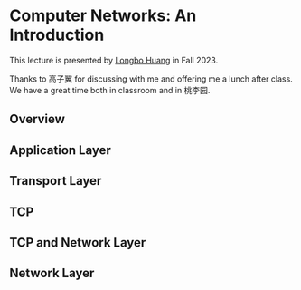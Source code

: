 # Computer Networks: An Introduction



This lecture is presented by [Longbo Huang](https://people.iiis.tsinghua.edu.cn/~huang/) in Fall 2023.

Thanks to 高子翼 for discussing with me and offering me a lunch after class. We have a great time both in classroom and in 桃李园.

## Overview

## Application Layer

## Transport Layer

## TCP

## TCP and Network Layer

## Network Layer
